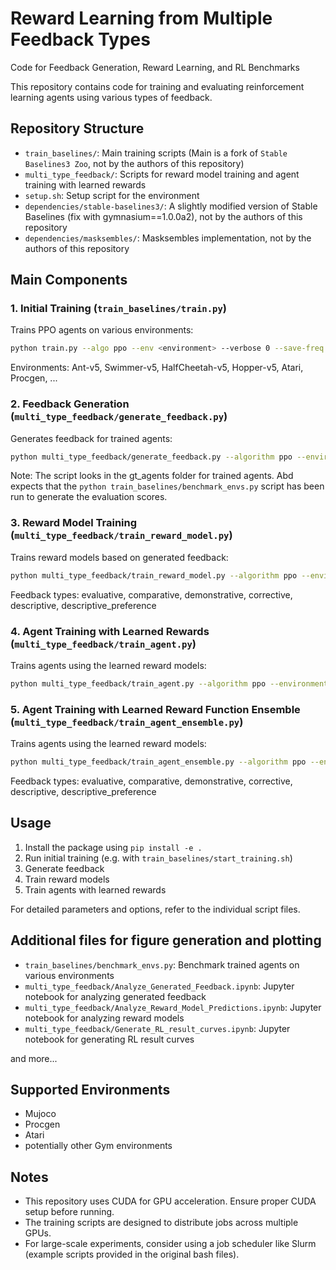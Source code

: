 # Reward Learning from Multiple Feedback Types

Code for Feedback Generation, Reward Learning, and RL Benchmarks

This repository contains code for training and evaluating reinforcement learning agents using various types of feedback.

## Repository Structure

- `train_baselines/`: Main training scripts (Main is a fork of `Stable Baselines3 Zoo`, not by the authors of this repository)
- `multi_type_feedback/`: Scripts for reward model training and agent training with learned rewards
- `setup.sh`: Setup script for the environment
- `dependencies/stable-baselines3/`: A slightly modified version of Stable Baselines (fix with gymnasium==1.0.0a2), not by the authors of this repository
- `dependencies/masksembles/`: Masksembles implementation, not by the authors of this repository

## Main Components

### 1. Initial Training (`train_baselines/train.py`)

Trains PPO agents on various environments:

```bash
python train.py --algo ppo --env <environment> --verbose 0 --save-freq <frequency> --seed <seed> --gym-packages procgen ale_py --log-folder gt_agents
```

Environments: Ant-v5, Swimmer-v5, HalfCheetah-v5, Hopper-v5, Atari, Procgen, ...

### 2. Feedback Generation (`multi_type_feedback/generate_feedback.py`)

Generates feedback for trained agents:

```bash
python multi_type_feedback/generate_feedback.py --algorithm ppo --environment <env> --seed <seed> --n-feedback 10000 --save-folder feedback_regen
```

Note: The script looks in the gt_agents folder for trained agents. Abd expects that the `python train_baselines/benchmark_envs.py` script has been run to generate the evaluation scores.

### 3. Reward Model Training (`multi_type_feedback/train_reward_model.py`)

Trains reward models based on generated feedback:

```bash
python multi_type_feedback/train_reward_model.py --algorithm ppo --environment <env> --feedback-type <type> --seed <seed>
```

Feedback types: evaluative, comparative, demonstrative, corrective, descriptive, descriptive_preference

### 4. Agent Training with Learned Rewards (`multi_type_feedback/train_agent.py`)

Trains agents using the learned reward models:

```bash
python multi_type_feedback/train_agent.py --algorithm ppo --environment <env> --feedback-type <type> --seed <seed>
```

### 5. Agent Training with Learned Reward Function Ensemble (`multi_type_feedback/train_agent_ensemble.py`)

Trains agents using the learned reward models:

```bash
python multi_type_feedback/train_agent_ensemble.py --algorithm ppo --environment <env> --feedback-types <types> --seed <seed>
```

Feedback types: evaluative, comparative, demonstrative, corrective, descriptive, descriptive_preference

## Usage

1. Install the package using `pip install -e .`
2. Run initial training (e.g. with `train_baselines/start_training.sh`)
3. Generate feedback
4. Train reward models
5. Train agents with learned rewards

For detailed parameters and options, refer to the individual script files.


## Additional files for figure generation and plotting

- `train_baselines/benchmark_envs.py`: Benchmark trained agents on various environments
- `multi_type_feedback/Analyze_Generated_Feedback.ipynb`: Jupyter notebook for analyzing generated feedback
- `multi_type_feedback/Analyze_Reward_Model_Predictions.ipynb`: Jupyter notebook for analyzing reward models
- `multi_type_feedback/Generate_RL_result_curves.ipynb`: Jupyter notebook for generating RL result curves

and more...


## Supported Environments

- Mujoco
- Procgen
- Atari
- potentially other Gym environments

## Notes

- This repository uses CUDA for GPU acceleration. Ensure proper CUDA setup before running.
- The training scripts are designed to distribute jobs across multiple GPUs.
- For large-scale experiments, consider using a job scheduler like Slurm (example scripts provided in the original bash files).
